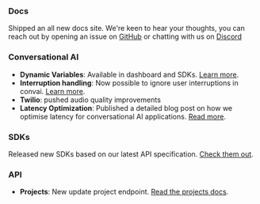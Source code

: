 ### Docs

Shipped an all new docs site. We're keen to hear your thoughts, you can reach out by opening an issue on [GitHub](https://github.com/elevenlabs/elevenlabs-docs) or chatting with us on [Discord](https://discord.gg/ysNDsm9CaU)

### Conversational AI

- **Dynamic Variables**: Available in dashboard and SDKs. [Learn more](/docs/conversational-ai/customization/dynamic-variables).
- **Interruption handling**: Now possible to ignore user interruptions in convai. [Learn more](/docs/conversational-ai/customization/interruptions).
- **Twilio**: pushed audio quality improvements
- **Latency Optimization**: Published a detailed blog post on how we optimise latency for conversational AI applications. [Read more](https://elevenlabs.io/blog/how-do-you-optimize-latency-for-conversational-ai).

### SDKs

Released new SDKs based on our latest API specification. [Check them out](/docs/conversational-ai/libraries).

### API

- **Projects**: New update project endpoint. [Read the projects docs](/docs/api-reference/projects).

